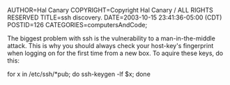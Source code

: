 AUTHOR=Hal Canary
COPYRIGHT=Copyright Hal Canary / ALL RIGHTS RESERVED
TITLE=ssh discovery.
DATE=2003-10-15 23:41:36-05:00 (CDT)
POSTID=126
CATEGORIES=computersAndCode;

The biggest problem with ssh is the vulnerability to a man-in-the-middle attack. This is why you should always check your host-key's fingerprint when logging on for the first time from a new box. To aquire these keys, do this:

for x in /etc/ssh/\*pub; do
   ssh-keygen -lf $x;
done
